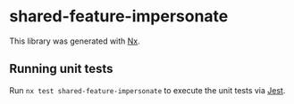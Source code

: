 # shared-feature-impersonate

This library was generated with [Nx](https://nx.dev).

## Running unit tests

Run `nx test shared-feature-impersonate` to execute the unit tests via [Jest](https://jestjs.io).
